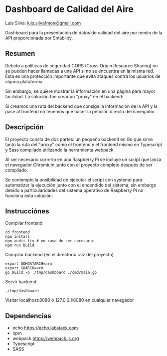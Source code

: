 # Dashboard de Calidad del Aire

Luis Silva: luis.silva1mon@gmail.com

Dashboard para la presentación de datos de calidad del aire por medio de la API
proporcionada por Smability.

## Resumen

Debido a politicas de seguridad CORS (Cross Origin Resource Sharing) no se pueden
hacer llamadas a una API si no se encuentra en la misma red. Ésta es una protección
importante que evita ataques contra los usuarios de alguna plataforma.

Sin embargo, se quiere mostrar la información en una página para mayor facilidad.
La solución fue crear un "proxy" en el backend:

Si creamos una ruta del backend que consiga la información de la API y la pase
al frontend no tenemos que hacer la petición directo del navegador.

## Descripción

El proyecto consta de dos partes: un pequeño backend en Go que sirve tanto la ruta
del "proxy" como el frontend y el frontend mismo en Typescript y Sass compilado
utilizando la herramienta webpack.

Al ser necesario correrlo en una Raspberry Pi se incluye un script que lanza
el navegador Chromium junto con el proyecto completo después de ser compilado.

Se contemplo la posibilidad de ejecutar el script con systemd para automatizar
la ejecución junto con el encendido del sistema, sin embargo debido a particularidades
del sistema operativo de Raspberry Pi no funciona esta solución.

## Instrucciónes

Compilar frontend

    cd frontend
    npm install
    npm audit fix # en caso de ser necesario
    npm run build

Compilar backend (en el directorio raíz del proyecto)

    export GOHOSTARCH=arm
    export GOARCH=arm
    go build -o ./tmp/dashboard ./cmd/main.go

Servir backend

    ./tmp/dashboard

Visitar localhost:8080 ó 127.0.0.1:8080 en cualquier navegador

## Dependencias
- echo https://echo.labstack.com
- npm
- webpack https://webpack.js.org
- Typescript
- SASS
